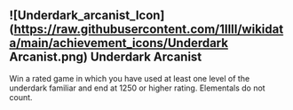 ## ![Underdark_arcanist_Icon](https://raw.githubusercontent.com/1IlIl/wikidata/main/achievement_icons/Underdark Arcanist.png) Underdark Arcanist


Win a rated game in which you have used at least one level of the underdark familiar and end at 1250 or higher rating. Elementals do not count.
